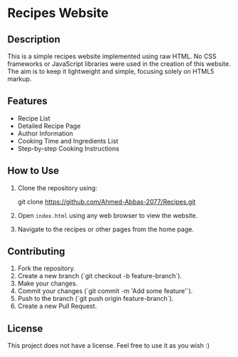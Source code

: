 # Recipes Website

## Description

This is a simple recipes website implemented using raw HTML. No CSS frameworks or JavaScript libraries were used in the creation of this website. The aim is to keep it lightweight and simple, focusing solely on HTML5 markup.

## Features

- Recipe List
- Detailed Recipe Page
- Author Information
- Cooking Time and Ingredients List
- Step-by-step Cooking Instructions

## How to Use

1. Clone the repository using:

   git clone https://github.com/Ahmed-Abbas-2077/Recipes.git

2. Open `index.html` using any web browser to view the website.

3. Navigate to the recipes or other pages from the home page.

## Contributing

1. Fork the repository.
2. Create a new branch (\`git checkout -b feature-branch\`).
3. Make your changes.
4. Commit your changes (\`git commit -m 'Add some feature'\`).
5. Push to the branch (\`git push origin feature-branch\`).
6. Create a new Pull Request.

## License

This project does not have a license. Feel free to use it as you wish :) 
